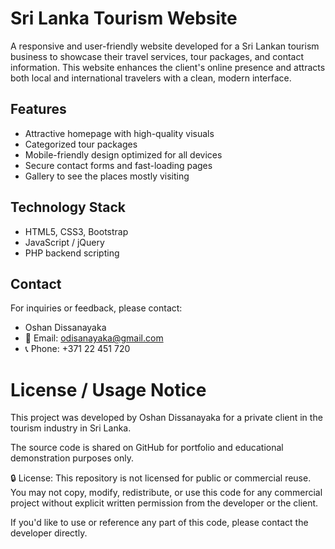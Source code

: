 # Sri Lanka Tourism Website

A responsive and user-friendly website developed for a Sri Lankan tourism business to showcase their travel services, tour packages, and contact information. This website enhances the client's online presence and attracts both local and international travelers with a clean, modern interface.

## Features

- Attractive homepage with high-quality visuals  
- Categorized tour packages
- Mobile-friendly design optimized for all devices  
- Secure contact forms and fast-loading pages  
- Gallery to see the places mostly visiting

## Technology Stack

- HTML5, CSS3, Bootstrap  
- JavaScript / jQuery  
- PHP backend scripting  

## Contact
For inquiries or feedback, please contact:
- Oshan Dissanayaka
- 📧 Email: odisanayaka@gmail.com
- 📞 Phone: +371 22 451 720

# License / Usage Notice
This project was developed by Oshan Dissanayaka for a private client in the tourism industry in Sri Lanka.

The source code is shared on GitHub for portfolio and educational demonstration purposes only.

🔒 License: This repository is not licensed for public or commercial reuse.
You may not copy, modify, redistribute, or use this code for any commercial project without explicit written permission from the developer or the client.

If you'd like to use or reference any part of this code, please contact the developer directly.
